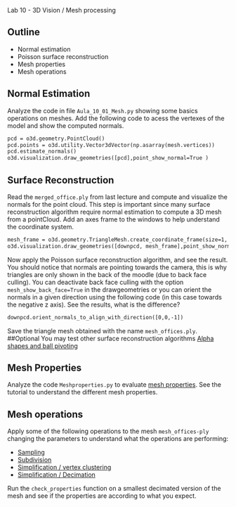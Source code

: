 Lab 10 - 3D Vision / Mesh processing

## Outline
* Normal estimation
* Poisson surface reconstruction
* Mesh properties
* Mesh operations


## Normal Estimation
Analyze the code in file `Aula_10_01_Mesh.py` showing some basics operations on meshes.
Add the following code to acess the vertexes of the model and show the computed normals.
```html
pcd = o3d.geometry.PointCloud()
pcd.points = o3d.utility.Vector3dVector(np.asarray(mesh.vertices))
pcd.estimate_normals()
o3d.visualization.draw_geometries([pcd],point_show_normal=True )
```

## Surface Reconstruction
Read the `merged_office.ply` from last lecture and compute and visualize the normals for the point cloud. 
This step is important since many surface reconstruction algorithm require normal estimation to compute a 3D mesh from a pointCloud.
Add an axes frame to the windows to help understand the coordinate system.
```html
mesh_frame = o3d.geometry.TriangleMesh.create_coordinate_frame(size=1, origin=[0, 0, 0])
o3d.visualization.draw_geometries([downpcd, mesh_frame],point_show_normal=True )
```

Now apply the Poisson surface reconstruction algorithm, and see the result.
You should notice that normals are pointing towards the camera, this is why triangles are only shown in the back of the moodle (due to back face culling). You can deactivate back face culling with the option `mesh_show_back_face=True` in the drawgeometries or you can orient the normals in a given direction using the following code (in this case towards the negative z axis). See the results, what is the difference?
```html
downpcd.orient_normals_to_align_with_direction([0,0,-1])
```
Save the triangle mesh obtained with the name `mesh_offices.ply`.
##Optional
You may test other surface reconstruction algorithms [Alpha shapes and ball pivoting](http://www.open3d.org/docs/release/tutorial/geometry/surface_reconstruction.html#)

## Mesh Properties
Analyze the code `Meshproperties.py` to evaluate [mesh properties](http://www.open3d.org/docs/release/tutorial/geometry/mesh.html#Mesh-properties). See the tutorial to understand the different mesh properties. 

## Mesh operations
Apply some of the following operations to the mesh `mesh_offices-ply` changing the parameters to understand what the operations are performing:
* [Sampling](http://www.open3d.org/docs/release/tutorial/geometry/mesh.html#Sampling)
* [Subdivision](http://www.open3d.org/docs/release/tutorial/geometry/mesh.html#Mesh-subdivision )
* [Simplification / vertex clustering](http://www.open3d.org/docs/release/tutorial/geometry/mesh.html#Vertex-clustering)
* [Simplification / Decimation](http://www.open3d.org/docs/release/tutorial/geometry/mesh.html#Mesh-decimation)

Run the `check_properties` function on a smallest decimated version of the mesh and see if the properties are according to what you expect.
